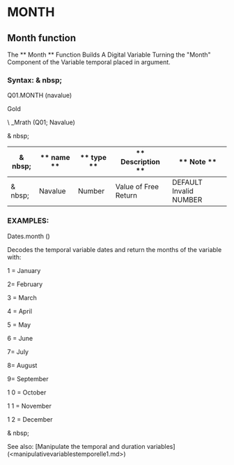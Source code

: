 # MONTH

## Month function

The ** Month ** Function Builds A Digital Variable Turning the "Month" Component of the Variable temporal placed in argument.

### Syntax: & nbsp;

Q01.MONTH (navalue)

Gold

\ _Mrath (Q01; Navalue)

& nbsp;

| & nbsp; | ** name ** | ** type ** | ** Description ** | ** Note ** |
| --- | --- | --- | --- | --- |
| & nbsp; | Navalue | Number | Value of Free Return | DEFAULT Invalid NUMBER |

### EXAMPLES:

Dates.month ()

Decodes the temporal variable dates and return the months of the variable with:

&#49; = January

&#50;= February

&#51; = March

&#52; = April

&#53; = May

&#54; = June

&#55;= July

&#56;= August

&#57;= September

&#49; 0 = October

&#49; 1 = November

&#49; 2 = December

& nbsp;

See also: [Manipulate the temporal and duration variables] (<manipulativevariablestemporelle1.md>)